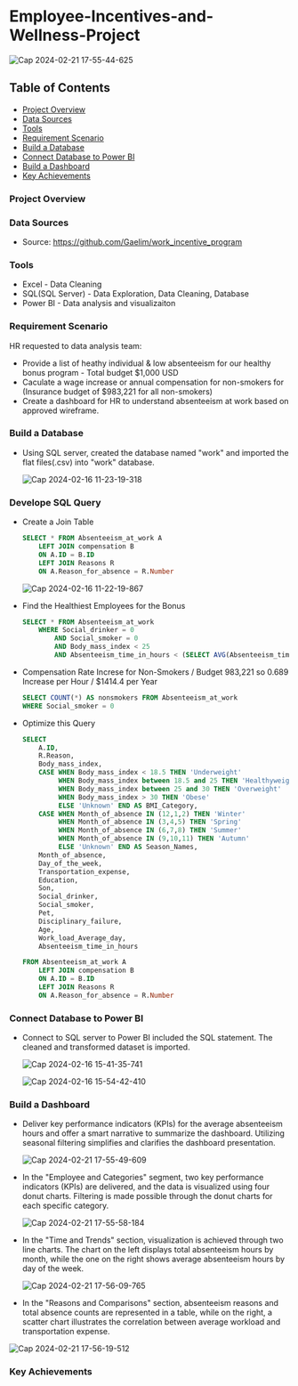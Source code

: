 # Employee-Incentives-and-Wellness-Project

![Cap 2024-02-21 17-55-44-625](https://github.com/MingyuTheAnalyst/Employee-Incentives-and-Wellness-Project/assets/88122148/307c2924-25a9-453f-9b9b-c598ea954a1f)

## Table of Contents

 - [Project Overview](#project-overview)
 - [Data Sources](#data-sources)
 - [Tools](#tools)
 - [Requirement Scenario](#requirement_scenario)
 - [Build a Database](#build_a_database)
 - [Connect Database to Power BI](#connect_database_to_power_bi)
 - [Build a Dashboard](#build_a_dashboard)
 - [Key Achievements](#key-achievements)

### Project Overview




### Data Sources

- Source: https://github.com/Gaelim/work_incentive_program

### Tools

- Excel - Data Cleaning
- SQL(SQL Server) - Data Exploration, Data Cleaning, Database
- Power BI - Data analysis and visualizaiton

### Requirement Scenario

HR requested to data analysis team:
- Provide a list of heathy individual & low absenteeism for our healthy bonus program - Total budget $1,000 USD
- Caculate a wage increase or annual compensation for non-smokers for (Insurance budget of $983,221 for all non-smokers)
- Create a dashboard for HR to understand absenteeism at work based on approved wireframe.


### Build a Database
 
 - Using SQL server, created the database named "work" and imported the flat files(.csv) into "work" database.

	![Cap 2024-02-16 11-23-19-318](https://github.com/MingyuTheAnalyst/Employee-Incentives-and-Wellness-Project/assets/88122148/c2616dd8-e8d7-4818-9d44-494c7c9c5e16)

### Develope SQL Query

- Create a Join Table
	```SQL
	SELECT * FROM Absenteeism_at_work A
		LEFT JOIN compensation B
		ON A.ID = B.ID
		LEFT JOIN Reasons R
		ON A.Reason_for_absence = R.Number
	```	
	![Cap 2024-02-16 11-22-19-867](https://github.com/MingyuTheAnalyst/Employee-Incentives-and-Wellness-Project/assets/88122148/fa8a7e44-e832-4f0f-a8a0-e2b3fed10886)

 - Find the Healthiest Employees for the Bonus
	```SQL
	SELECT * FROM Absenteeism_at_work
		WHERE Social_drinker = 0 
			AND Social_smoker = 0
			AND Body_mass_index < 25
			AND Absenteeism_time_in_hours < (SELECT AVG(Absenteeism_time_in_hours) FROM Absenteeism_at_work)
	```
- Compensation Rate Increse for Non-Smokers / Budget 983,221 so 0.689 Increase per Hour / $1414.4 per Year
	```SQL
	SELECT COUNT(*) AS nonsmokers FROM Absenteeism_at_work
	WHERE Social_smoker = 0
	```

 - Optimize this Query
	```SQL
	SELECT
		A.ID,
		R.Reason,
		Body_mass_index,
		CASE WHEN Body_mass_index < 18.5 THEN 'Underweight'
			 WHEN Body_mass_index between 18.5 and 25 THEN 'Healthyweight'
			 WHEN Body_mass_index between 25 and 30 THEN 'Overweight'
			 WHEN Body_mass_index > 30 THEN 'Obese'
			 ELSE 'Unknown' END AS BMI_Category,
		CASE WHEN Month_of_absence IN (12,1,2) THEN 'Winter'
			 WHEN Month_of_absence IN (3,4,5) THEN 'Spring'
			 WHEN Month_of_absence IN (6,7,8) THEN 'Summer'
			 WHEN Month_of_absence IN (9,10,11) THEN 'Autumn'
			 ELSE 'Unknown' END AS Season_Names,
		Month_of_absence,
		Day_of_the_week,
		Transportation_expense,
		Education,
		Son,
		Social_drinker,
		Social_smoker,
		Pet,
		Disciplinary_failure,
		Age,
		Work_load_Average_day,
		Absenteeism_time_in_hours
	
	FROM Absenteeism_at_work A
		LEFT JOIN compensation B
		ON A.ID = B.ID
		LEFT JOIN Reasons R
		ON A.Reason_for_absence = R.Number
	```

### Connect Database to Power BI

- Connect to SQL server to Power BI included the SQL statement. The cleaned and transformed dataset is imported.

	![Cap 2024-02-16 15-41-35-741](https://github.com/MingyuTheAnalyst/Employee-Incentives-and-Wellness-Project/assets/88122148/ebcfe3e2-25e0-4694-98b4-f31ab7f5a25c)
	
 	![Cap 2024-02-16 15-54-42-410](https://github.com/MingyuTheAnalyst/Employee-Incentives-and-Wellness-Project/assets/88122148/34633315-f519-4700-afb5-045c83244812)


### Build a Dashboard

- Deliver key performance indicators (KPIs) for the average absenteeism hours and offer a smart narrative to summarize the dashboard. Utilizing seasonal filtering simplifies and clarifies the dashboard presentation.

	![Cap 2024-02-21 17-55-49-609](https://github.com/MingyuTheAnalyst/Employee-Incentives-and-Wellness-Project/assets/88122148/97211b45-6fcf-4596-845b-21fe314d678c)

- In the "Employee and Categories" segment, two key performance indicators (KPIs) are delivered, and the data is visualized using four donut charts. Filtering is made possible through the donut charts for each specific category.
  
	![Cap 2024-02-21 17-55-58-184](https://github.com/MingyuTheAnalyst/Employee-Incentives-and-Wellness-Project/assets/88122148/c8b8f64c-b2b7-4647-bb47-c41adb98faa7)

- In the "Time and Trends" section, visualization is achieved through two line charts. The chart on the left displays total absenteeism hours by month, while the one on the right shows average absenteeism hours by day of the week.

	![Cap 2024-02-21 17-56-09-765](https://github.com/MingyuTheAnalyst/Employee-Incentives-and-Wellness-Project/assets/88122148/b09d2d2e-bf2d-4a5d-bfa0-118ae1e58eb6)

- In the "Reasons and Comparisons" section, absenteeism reasons and total absence counts are represented in a table, while on the right, a scatter chart illustrates the correlation between average workload and transportation expense.

![Cap 2024-02-21 17-56-19-512](https://github.com/MingyuTheAnalyst/Employee-Incentives-and-Wellness-Project/assets/88122148/782d6d4c-525b-4a76-9cf6-601d10a0c741)


### Key Achievements

